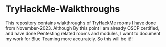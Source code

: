 # TryHackMe-Walkthroughs
This repository contains wlakthroughs of TryHackMe rooms I have done from November-2023. Although By this point I am already OSCP certified, and have done Pentesting related rooms and modules, I want to document my work for Blue Teaming more accurately. So this will be it!!
